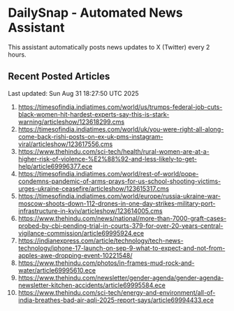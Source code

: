 # DailySnap - Automated News Assistant

This assistant automatically posts news updates to X (Twitter) every 2 hours.

## Recent Posted Articles

Last updated: Sun Aug 31 18:27:50 UTC 2025

1. https://timesofindia.indiatimes.com/world/us/trumps-federal-job-cuts-black-women-hit-hardest-experts-say-this-is-stark-warning/articleshow/123618299.cms
2. https://timesofindia.indiatimes.com/world/uk/you-were-right-all-along-come-back-rishi-posts-on-ex-uk-pms-instagram-viral/articleshow/123617556.cms
3. https://www.thehindu.com/sci-tech/health/rural-women-are-at-a-higher-risk-of-violence-%E2%88%92-and-less-likely-to-get-help/article69996377.ece
4. https://timesofindia.indiatimes.com/world/rest-of-world/pope-condemns-pandemic-of-arms-prays-for-us-school-shooting-victims-urges-ukraine-ceasefire/articleshow/123615317.cms
5. https://timesofindia.indiatimes.com/world/europe/russia-ukraine-war-moscow-shoots-down-112-drones-in-one-day-strikes-military-port-infrastructure-in-kyiv/articleshow/123614005.cms
6. https://www.thehindu.com/news/national/more-than-7000-graft-cases-probed-by-cbi-pending-trial-in-courts-379-for-over-20-years-central-vigilance-commission/article69995924.ece
7. https://indianexpress.com/article/technology/tech-news-technology/iphone-17-launch-on-sep-9-what-to-expect-and-not-from-apples-awe-dropping-event-10221548/
8. https://www.thehindu.com/photos/in-frames-mud-rock-and-water/article69995610.ece
9. https://www.thehindu.com/newsletter/gender-agenda/gender-agenda-newsletter-kitchen-accidents/article69995584.ece
10. https://www.thehindu.com/sci-tech/energy-and-environment/all-of-india-breathes-bad-air-aqli-2025-report-says/article69994433.ece
